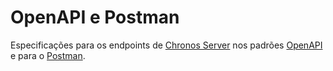 # OpenAPI e Postman
Especificações para os endpoints de [Chronos Server](https://github.com/chronos-take-your-time/server) nos padrões [OpenAPI](https://swagger.io/specification/) e para o [Postman](https://www.postman.com/downloads/).
